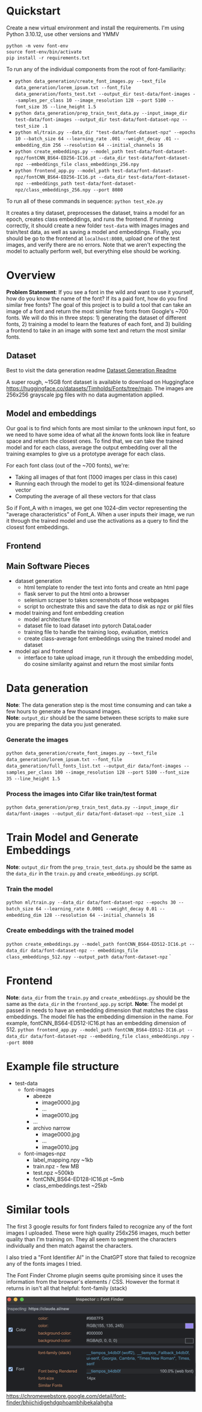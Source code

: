 # Quickstart
Create a new virtual environment and install the requirements. I'm using Python 3.10.12, use other versions and YMMV
```
python -m venv font-env
source font-env/bin/activate
pip install -r requirements.txt
```


To run any of the individual components from the root of font-familiarity:
- `python data_generation/create_font_images.py --text_file data_generation/lorem_ipsum.txt --font_file data_generation/fonts_test.txt --output_dir test-data/font-images --samples_per_class 10 --image_resolution 128 --port 5100 --font_size 35 --line_height 1.5`  
- `python data_generation/prep_train_test_data.py --input_image_dir test-data/font-images --output_dir test-data/font-dataset-npz --test_size .1`  
- `python ml/train.py --data_dir "test-data/font-dataset-npz" --epochs 10 --batch_size 64 --learning_rate .001 --weight_decay .01 --embedding_dim 256 --resolution 64 --initial_channels 16`  
- `python create_embeddings.py --model_path test-data/font-dataset-npz/fontCNN_BS64-ED256-IC16.pt --data_dir test-data/font-dataset-npz --embeddings_file class_embeddings_256.npy`  
- `python frontend_app.py --model_path test-data/font-dataset-npz/fontCNN_BS64-ED256-IC16.pt --data_dir test-data/font-dataset-npz --embeddings_path test-data/font-dataset-npz/class_embeddings_256.npy --port 8080`  


To run all of these commands in sequence: `python test_e2e.py` 

It creates a tiny dataset, preprocesses the dataset, trains a model for an epoch, creates class embeddings, and runs the frontend. If running correctly, it should create a new folder `test-data` with images images and train/test data, as well as saving a model and embeddings. Finally, you should be go to the frontend at `localhost:8080`, upload one of the test images, and verify there are no errors. Note that we aren't expecting the model to actually perform well, but everything else should be working.

# Overview  

**Problem Statement**: If you see a font in the wild and want to use it yourself, how do you know the name of the font? If its a paid font, how do you find similar free fonts? The goal of this project is to build a tool that can take an image of a font and return the most similar free fonts from Google's ~700 fonts. We will do this in three steps: 1) generating the dataset of different fonts, 2) training a model to learn the features of each font, and 3) building a frontend to take in an image with some text and return the most similar fonts.

## Dataset
Best to visit the data generation readme [Dataset Generation Readme](data_generation/README.md)

A super rough, ~15GB font dataset is available to download on Huggingface https://huggingface.co/datasets/Timholds/Fonts/tree/main. The images are 256x256 grayscale jpg files with no data augmentation applied. 


## Model and embeddings
Our goal is to find which fonts are most similar to the unknown input font, so we need to have some idea of what all the *known* fonts look like in feature space and return the closest ones. To find that, we can take the trained model and for each class, average the output embedding over all the training examples to give us a prototype average for each class. 

For each font class (out of the ~700 fonts), we're:
- Taking all images of that font (1000 images per class in this case)
- Running each through the model to get its 1024-dimensional feature vector
- Computing the average of all these vectors for that class

So if Font_A with n images, we get one 1024-dim vector representing the "average characteristics" of Font_A. When a user inputs their image, we run it through the trained model and use the activations as a query to find the closest font embeddings. 

## Frontend


## Main Software Pieces
- dataset generation
    - html template to render the text into fonts and create an html page
    - flask server to put the html onto a browser 
    - selenium scraper to takes screenshots of those webpages
    - script to orchestrate this and save the data to disk as npz or pkl files
- model training and font embedding creation
    - model architecture file
    - dataset file to load dataset into pytorch DataLoader
    - training file to handle the training loop, evaluation, metrics
    - create class-average font embeddings using the trained model and dataset
- model api and frontend
    - interface to take upload image, run it through the embedding model, do cosine similarity against and return the most similar fonts  

<!-- <br>  </br>   -->

# Data generation
**Note**: The data generation step is the most time consuming and can take a few hours to generate a few thousand images.  
**Note**: `output_dir` should be the same between these scripts to make sure you are preparing the data you just generated.  
### Generate the images 
`python data_generation/create_font_images.py --text_file data_generation/lorem_ipsum.txt --font_file data_generation/full_fonts_list.txt --output_dir data/font-images --samples_per_class 100 --image_resolution 128 --port 5100 --font_size 35 --line_height 1.5`  
### Process the images into Cifar like train/test format
`python data_generation/prep_train_test_data.py --input_image_dir data/font-images --output_dir data/font-dataset-npz --test_size .1`

# Train Model and Generate Embeddings
**Note**: `output_dir` from the `prep_train_test_data.py` should be the same as the `data_dir` in the `train.py` and `create_embeddings.py` script.
### Train the model
`python ml/train.py --data_dir data/font-dataset-npz --epochs 30 --batch_size 64 --learning_rate 0.0001 --weight_decay 0.01 --embedding_dim 128 --resolution 64 --initial_channels 16`

### Create embeddings with the trained model
`python create_embeddings.py --model_path fontCNN_BS64-ED512-IC16.pt --data_dir data/font-dataset-npz -- embeddings_file class_embeddings_512.npy --output_path data/font-dataset-npz` `


# Frontend
**Note**: `data_dir` from the `train.py` and `create_embeddings.py` should be the same as the `data_dir` in the `frontend_app.py` script.
**Note**: The model pt passed in needs to have an embedding dimension that matches the class embeddings. The model file has the embedding dimension in the name. For example, fontCNN_BS64-ED512-IC16.pt has an embedding dimension of 512.
`python frontend_app.py --model_path fontCNN_BS64-ED512-IC16.pt --data_dir data/font-dataset-npz --embedding_file class_embeddings.npy --port 8080`



# Example file structure
- test-data
    - font-images
        - abeeze
            - image0000.jpg
            - ...
            - image0010.jpg
        - ...
        - archivo narrow
            - image0000.jpg
            - ...
            - image0010.jpg
    - font-images-npz
        - label_mapping.npy ~1kb
        - train.npz - few MB
        - test.npz ~500kb
        - fontCNN_BS64-ED128-IC16.pt ~5mb
        - class_embeddings.test ~25kb



# Similar tools
The first 3 google results for font finders failed to recognize any of the font images I uploaded. These were high quality 256x256 images, much better quality than I'm training on. They all seem to segment the characters individually and then match against the characters. 

I also tried a "Font Identifier AI" in the ChatGPT store that failed to recognize any of the fonts images I tried.  

The Font Finder Chrome plugin seems quite promising since it uses the information from the browser's elements / CSS. However the format it returns in isn't all that helpful: font-family (stack)

![Font Plugin Example](font-plugin.png)
https://chromewebstore.google.com/detail/font-finder/bhiichidigehdgphoambhjbekalahgha


